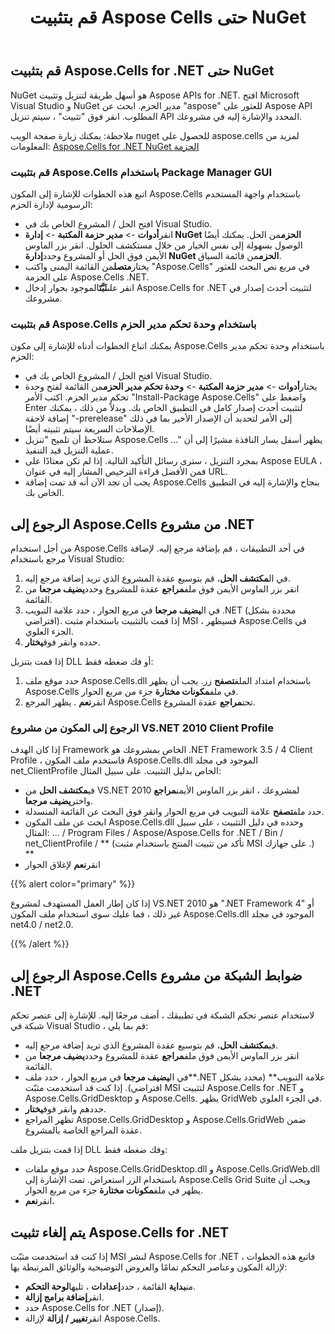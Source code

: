 ﻿---
title: قم بتثبيت Aspose Cells حتى NuGet
type: docs
weight: 30
url: /ar/net/installation/
---
## **قم بتثبيت Aspose.Cells for .NET حتى NuGet**
NuGet هو أسهل طريقة لتنزيل وتثبيت Aspose APIs for .NET. افتح Microsoft Visual Studio و NuGet مدير الحزم. ابحث عن "aspose" للعثور على Aspose API المطلوب. انقر فوق "تثبيت" ، سيتم تنزيل API المحدد والإشارة إليه في مشروعك.

ملاحظة: يمكنك زيارة صفحة الويب nuget للحصول على aspose.cells لمزيد من المعلومات:
[Aspose.Cells for .NET NuGet الحزمة](https://www.nuget.org/packages/Aspose.Cells/)

### **قم بتثبيت Aspose.Cells باستخدام Package Manager GUI**
اتبع هذه الخطوات للإشارة إلى المكون Aspose.Cells باستخدام واجهة المستخدم الرسومية لإدارة الحزم:

- افتح الحل / المشروع الخاص بك في Visual Studio.
- انقر**أدوات** -> **مدير حزمة المكتبة** -> **إدارة NuGet الحزم**من الحل. يمكنك أيضًا الوصول بسهولة إلى نفس الخيار من خلال مستكشف الحلول. انقر بزر الماوس الأيمن فوق الحل أو المشروع وحدد**إدارة NuGet الحزم**من قائمة السياق.
- يختار**متصل**من القائمة اليمنى واكتب "Aspose.Cells" في مربع نص البحث للعثور على الحزمة Aspose.Cells .NET.
- انقر على**ثَبَّتَ**الموجود بجوار إدخال Aspose.Cells for .NET لتثبيت أحدث إصدار في مشروعك.
### **قم بتثبيت Aspose.Cells باستخدام وحدة تحكم مدير الحزم**
يمكنك اتباع الخطوات أدناه للإشارة إلى مكون Aspose.Cells باستخدام وحدة تحكم مدير الحزم:

- افتح الحل / المشروع الخاص بك في Visual Studio.
- يختار**أدوات** -> **مدير حزمة المكتبة** -> **وحدة تحكم مدير الحزم**من القائمة لفتح وحدة تحكم مدير الحزم.
 اكتب الأمر "Install-Package Aspose.Cells" واضغط على Enter لتثبيت أحدث إصدار كامل في التطبيق الخاص بك. وبدلاً من ذلك ، يمكنك إضافة لاحقة "-prerelease" إلى الأمر لتحديد أن الإصدار الأخير بما في ذلك الإصلاحات السريعة سيتم تثبيته أيضًا.
- ستلاحظ أن تلميح "تنزيل Aspose.Cells ..." يظهر أسفل يسار النافذة مشيرًا إلى أن عملية التنزيل قيد التنفيذ.
- بمجرد التنزيل ، سترى رسائل التأكيد التالية. إذا لم تكن معتادًا على Aspose EULA ، فمن الأفضل قراءة الترخيص المشار إليه في عنوان URL.
- يجب أن تجد الآن أنه قد تمت إضافة Aspose.Cells بنجاح والإشارة إليه في التطبيق الخاص بك.
## **الرجوع إلى Aspose.Cells من مشروع .NET**
من أجل استخدام Aspose.Cells في أحد التطبيقات ، قم بإضافة مرجع إليه. لإضافة مرجع باستخدام Visual Studio:

1.  في ال**مكتشف الحل**، قم بتوسيع عقدة المشروع الذي تريد إضافة مرجع إليه.
1.  انقر بزر الماوس الأيمن فوق ملف**مراجع** عقدة للمشروع وحدد**يضيف مرجعا** من القائمة.
1.  في ال**يضيف مرجعا** في مربع الحوار ، حدد علامة التبويب .NET (محددة بشكل افتراضي). إذا قمت بالتثبيت باستخدام مثبت MSI ، فسيظهر Aspose.Cells في الجزء العلوي.
1.  حدده وانقر فوق**يختار**.

إذا قمت بتنزيل DLL أو فك ضغطه فقط:

1.  حدد موقع ملف Aspose.Cells.dll باستخدام امتداد الملف**تصفح** زر. يجب أن يظهر Aspose.Cells في ملف**مكونات مختارة** جزء من مربع الحوار.
1.  انقر**نعم** . يظهر المرجع Aspose.Cells تحت**مراجع** عقدة المشروع.
### **الرجوع إلى المكون من مشروع VS.NET 2010 Client Profile**
إذا كان الهدف Framework الخاص بمشروعك هو .NET Framework 3.5 / 4 Client Profile ، فاستخدم ملف المكون Aspose.Cells.dll الموجود في مجلد net_ClientProfile الخاص بدليل التثبيت. على سبيل المثال:

-  في**مكتشف الحل** من VS.NET 2010 لمشروعك ، انقر بزر الماوس الأيمن**مراجع** واختر**يضيف مرجعا**.
-  حدد ملف**تصفح** علامة التبويب في مربع الحوار وانقر فوق البحث عن القائمة المنسدلة.
- ابحث عن ملف المكون Aspose.Cells.dll وحدده في دليل التثبيت ، على سبيل المثال: ... / Program Files / Aspose/Aspose.Cells for .NET / Bin / net_ClientProfile / ** (تأكد من تثبيت المنتج باستخدام مثبت MSI على جهازك .) **
-  انقر**نعم** لإغلاق الحوار

{{% alert color="primary" %}} 

إذا كان إطار العمل المستهدف لمشروع VS.NET 2010 هو ".NET Framework 4" أو غير ذلك ، فما عليك سوى استخدام ملف المكون Aspose.Cells.dll الموجود في مجلد net4.0 / net2.0.

{{% /alert %}} 
## **الرجوع إلى Aspose.Cells ضوابط الشبكة من مشروع .NET**
لاستخدام عنصر تحكم الشبكة في تطبيقك ، أضف مرجعًا إليه. للإشارة إلى عنصر تحكم شبكة في Visual Studio ، قم بما يلي:

-  في**مكتشف الحل**، قم بتوسيع عقدة المشروع الذي تريد إضافة مرجع إليه.
-  انقر بزر الماوس الأيمن فوق ملف**مراجع** عقدة للمشروع وحدد**يضيف مرجعا** من القائمة.
-  في ال**يضيف مرجعا** في مربع الحوار ، حدد ملف**.NET علامة التبويب** (محدد بشكل افتراضي). إذا كنت قد استخدمت مثبّت MSI لتثبيت Aspose.Cells for .NET و Aspose.Cells.GridDesktop و Aspose.Cells. يظهر GridWeb في الجزء العلوي.
-  حددهم وانقر فوق**يختار**.
- تظهر المراجع Aspose.Cells.GridDesktop و Aspose.Cells.GridWeb ضمن عقدة المراجع الخاصة بالمشروع.

إذا قمت بتنزيل ملف DLL وفك ضغطه فقط:

-  حدد موقع ملفات Aspose.Cells.GridDesktop.dll و Aspose.Cells.GridWeb.dll باستخدام الزر استعراض. تمت الإشارة إلى Aspose.Cells Grid Suite ويجب أن يظهر في ملف**مكونات مختارة** جزء من مربع الحوار.
-  انقر**نعم.**
## **يتم إلغاء تثبيت Aspose.Cells for .NET**
إذا كنت قد استخدمت مثبّت MSI لنشر Aspose.Cells for .NET ، فاتبع هذه الخطوات لإزالة المكون وعناصر التحكم تمامًا والعروض التوضيحية والوثائق المرتبطة بها:

-  من**بداية** القائمة ، حدد**إعدادات** ، تليها**لوحة التحكم**.
-  انقر**إضافة برامج إزالة**.
- حدد Aspose.Cells for .NET (إصدار).
-  انقر**تغيير / إزالة** لإزالة Aspose.Cells.
